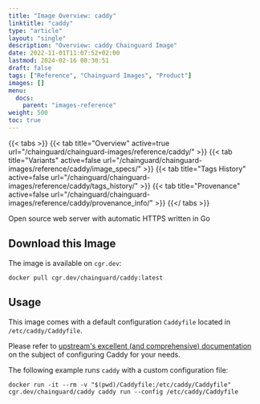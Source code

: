 ```yaml
---
title: "Image Overview: caddy"
linktitle: "caddy"
type: "article"
layout: "single"
description: "Overview: caddy Chainguard Image"
date: 2022-11-01T11:07:52+02:00
lastmod: 2024-02-16 00:30:51
draft: false
tags: ["Reference", "Chainguard Images", "Product"]
images: []
menu: 
  docs: 
    parent: "images-reference"
weight: 500
toc: true
---
```


{{< tabs >}}
{{< tab title="Overview" active=true url="/chainguard/chainguard-images/reference/caddy/" >}}
{{< tab title="Variants" active=false url="/chainguard/chainguard-images/reference/caddy/image_specs/" >}}
{{< tab title="Tags History" active=false url="/chainguard/chainguard-images/reference/caddy/tags_history/" >}}
{{< tab title="Provenance" active=false url="/chainguard/chainguard-images/reference/caddy/provenance_info/" >}}
{{</ tabs >}}



<!--overview:start-->
Open source web server with automatic HTTPS written in Go
<!--overview:end-->

<!--getting:start-->
## Download this Image
The image is available on `cgr.dev`:

```
docker pull cgr.dev/chainguard/caddy:latest
```
<!--getting:end-->

<!--body:start-->
## Usage

This image comes with a default configuration `Caddyfile` located in `/etc/caddy/Caddyfile`.

Please refer to [upstream's excellent (and comprehensive) documentation](https://caddyserver.com/docs/) on the subject of configuring Caddy for your needs.

The following example runs `caddy` with a custom configuration file:

```
docker run -it --rm -v "$(pwd)/Caddyfile:/etc/caddy/Caddyfile" cgr.dev/chainguard/caddy caddy run --config /etc/caddy/Caddyfile
```
<!--body:end-->

